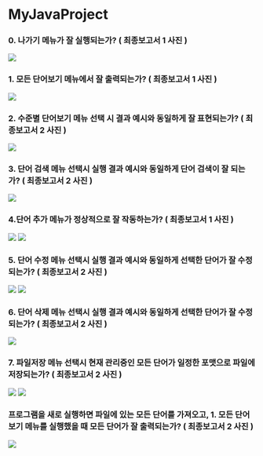 # MyJavaProject

### 0. 나가기 메뉴가 잘 실행되는가? ( 최종보고서 1 사진 )
<img src = "https://github.com/Losecow/MyJavaProject/blob/master/photo/2.png">

### 1. 모든 단어보기 메뉴에서 잘 출력되는가? ( 최종보고서 1 사진 )
<img src = "https://github.com/Losecow/MyJavaProject/blob/master/photo/2.png">

### 2. 수준별 단어보기 메뉴 선택 시 결과 예시와 동일하게 잘 표현되는가? ( 최종보고서 2 사진 )
<img src = "photo/2022-09-17 (14).png">

### 3. 단어 검색 메뉴 선택시 실행 결과 예시와 동일하게 단어 검색이 잘 되는가? ( 최종보고서 2 사진 )
<img src = "photo/2022-09-17 (3).png">

### 4.단어 추가 메뉴가 정상적으로 잘 작동하는가? ( 최종보고서 1 사진 )
<img src = "https://github.com/Losecow/MyJavaProject/blob/master/photo/1.png">
<img src = "https://github.com/Losecow/MyJavaProject/blob/master/photo/2.png">

### 5. 단어 수정 메뉴 선택시 실행 결과 예시와 동일하게 선택한 단어가 잘 수정되는가? ( 최종보고서 2 사진 )
<img src = "photo/2022-09-17 (4).png">
<img src = "photo/2022-09-17 (5).png">

### 6. 단어 삭제 메뉴 선택시 실행 결과 예시와 동일하게 선택한 단어가 잘 수정되는가? ( 최종보고서 2 사진 )
<img src = "photo/2022-09-17 (8).png">

### 7. 파일저장 메뉴 선택시 현재 관리중인 모든 단어가 일정한 포맷으로 파일에 저장되는가? ( 최종보고서 2 사진 )
<img src = "photo/2022-09-17 (10).png">
<img src = "photo/2022-09-17 (11).png">

### 프로그램을 새로 실행하면 파일에 있는 모든 단어를 가져오고, 1. 모든 단어보기 메뉴를 실행했을 때 모든 단어가 잘 출력되는가? ( 최종보고서 2 사진 )
<img src = "photo/2022-09-17 (12).png">
